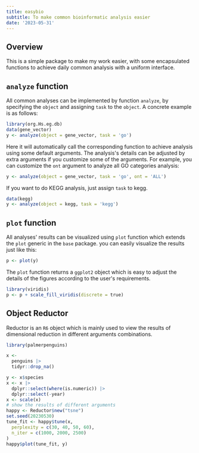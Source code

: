 ```yaml
---
title: easybio
subtitle: To make common bioinformatic analysis easier
date: '2023-05-31'
---
```


## Overview

This is a simple package to make my work easier, with some encapsulated functions to achieve daily common analysis with a uniform interface.

## `analyze` function

All common analyses can be implemented by function `analyze`, by specifying the `object` and assigning `task` to the `object`. A concrete example is as follows:

```r
library(org.Hs.eg.db)
data(gene_vector)
y <- analyze(object = gene_vector, task = 'go')
```

Here it will automatically call the corresponding function to achieve analysis using some default arguments. The analysis's details can be adjusted by extra arguments if you customize some of the arguments. For example, you can customize the `ont` argument to analyze all GO categories analysis:

```r
y <- analyze(object = gene_vector, task = 'go', ont = 'ALL')
```

If you want to do KEGG analysis, just assign `task` to kegg.

```r
data(kegg)
y <- analyze(object = kegg, task = 'kegg')
```

## `plot` function

All analyses' results can be visualized using `plot` function which extends the `plot` generic in the `base` package. you can easily visualize the results just like this:

```r
p <- plot(y)
```

The `plot` function returns a `ggplot2` object which is easy to adjust the details of the figures according to the user's requirements.

```r
library(viridis)
p <- p + scale_fill_viridis(discrete = true)
```

## Object Reductor

Reductor is an `R6` object which is mainly used to view the results of dimensional reduction in different arguments combinations.

```r
library(palmerpenguins)

x <-
  penguins |>
  tidyr::drop_na()

y <- x$species
x <- x |>
  dplyr::select(where(is.numeric)) |>
  dplyr::select(-year)
x <- scale(x)
# show the results of different arguments
happy <- Reductor$new("tsne")
set.seed(20230530)
tune_fit <- happy$tune(x,
  perplexity = c(30, 40, 50, 60),
  n_iter = c(1000, 2000, 2500)
)
happy$plot(tune_fit, y)
```
